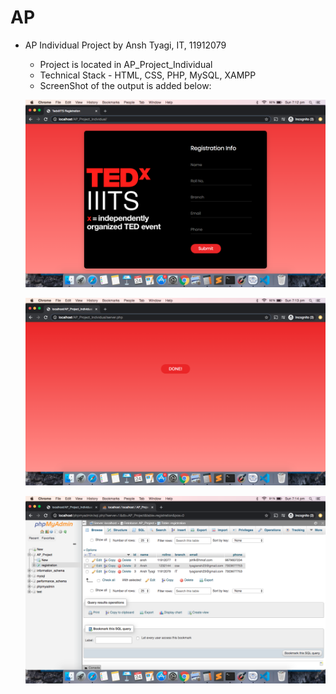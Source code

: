 # AP

- AP Individual Project by Ansh Tyagi, IT, 11912079
  - Project is located in AP_Project_Individual 
  - Technical Stack - HTML, CSS, PHP, MySQL, XAMPP
  - ScreenShot of the output is added below:
  
  ![Screenshot](/AP_Project_Individual/reg_page.png)
  
  ![Screenshot1](/AP_Project_Individual/success_page.png)  
  
  ![Screenshot2](/AP_Project_Individual/phpmyadmin.png) 
  
